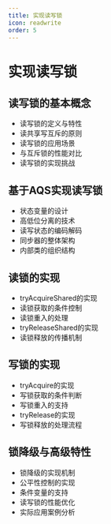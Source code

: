 ```yaml
---
title: 实现读写锁
icon: readwrite
order: 5
---
```


# 实现读写锁

## 读写锁的基本概念

- 读写锁的定义与特性
- 读共享写互斥的原则
- 读写锁的应用场景
- 与互斥锁的性能对比
- 读写锁的实现挑战

## 基于AQS实现读写锁

- 状态变量的设计
- 高低位分离的技术
- 读写状态的编码解码
- 同步器的整体架构
- 内部类的组织结构

## 读锁的实现

- tryAcquireShared的实现
- 读锁获取的条件控制
- 读锁重入的处理
- tryReleaseShared的实现
- 读锁释放的传播机制

## 写锁的实现

- tryAcquire的实现
- 写锁获取的条件判断
- 写锁重入的支持
- tryRelease的实现
- 写锁释放的处理流程

## 锁降级与高级特性

- 锁降级的实现机制
- 公平性控制的实现
- 条件变量的支持
- 读写锁的性能优化
- 实际应用案例分析
